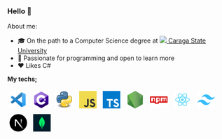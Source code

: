 ### Hello 👋

About me:

-  🎓 On the path to a Computer Science degree at [<image src="assets/csu.png" style="height: 20px" /> Caraga State University](https://maps.app.goo.gl/5tfByC7Zv5Ja4TpG8)
-  🔮 Passionate for programming and open to learn more
-  ❤️ Likes C#

**My techs;**

<span>
    <a href="https://code.visualstudio.com/"><img title="Visual Studio Code" height="40" style="padding: 5px;" src="assets/vscode.png" /></a>
    <a href="https://learn.microsoft.com/en-us/dotnet/csharp/tour-of-csharp/"><img title="C#" height="40" style="padding: 5px;" src="assets/csharp.png" /></a>
    <a href="https://docs.python.org/3/"><img title="Python" height="40" style="padding: 5px;" src="assets/python.png" /></a>
    <a href="https://developer.mozilla.org/en-US/docs/Web/JavaScript"><img title="Javascript" height="40" style="padding: 5px;" src="assets/javascript.png" /></a>
    <a href="https://www.typescriptlang.org/"><img title="Typescript" height="40" style="padding: 5px;" src="assets/typescript.png" /></a>
    <a href="https://nodejs.org/"><img title="NodeJS" height="40" style="padding: 5px;" src="assets/nodejs.png" /></a>
    <a href="https://www.npmjs.com/"><img title="npm" height="40" style="padding: 5px;" src="assets/npm.png" /></a>
    <a href="https://react.dev/"><img title="ReactJS" height="40" style="padding: 5px;" src="assets/react.png" /></a>
    <a href="https://tailwindcss.com/"><img title="TailwindCSS" height="40" style="padding: 5px;" src="assets/tailwindcss.png" /></a>
    <a href="https://nextjs.org/"><img title="NextJS" height="40" style="padding: 5px;" src="assets/nextjs.webp" /></a>
    <a href="https://www.mongodb.com/"><img title="MongoDB" height="40" style="padding: 5px;" src="assets/mongodb.png" /></a>
</span>
